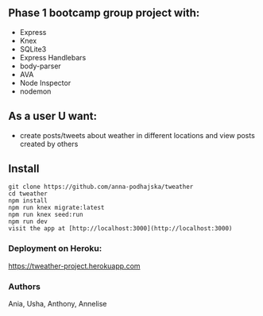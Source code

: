 ## Phase 1 bootcamp group project with:

 - Express
 - Knex
 - SQLite3
 - Express Handlebars
 - body-parser
 - AVA
 - Node Inspector
 - nodemon
 
## As a user U want:
- create posts/tweets about weather in different locations and view posts created by others

## Install

```
git clone https://github.com/anna-podhajska/tweather
cd tweather
npm install
npm run knex migrate:latest
npm run knex seed:run
npm run dev
visit the app at [http://localhost:3000](http://localhost:3000)
```

### Deployment on Heroku:
https://tweather-project.herokuapp.com

### Authors
Ania, Usha, Anthony, Annelise

